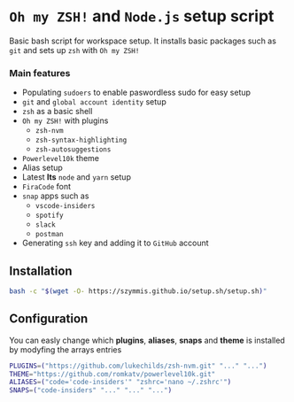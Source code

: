 # `Oh my ZSH!` and `Node.js` setup script
Basic bash script for workspace setup. It installs basic packages such as `git` and sets up `zsh` with `Oh my ZSH!`

### Main features
- Populating `sudoers` to enable paswordless sudo for easy setup
- `git` and `global account identity` setup
- `zsh` as a basic shell
- `Oh my ZSH!` with plugins
  - `zsh-nvm`
  - `zsh-syntax-highlighting`
  - `zsh-autosuggestions`
- `Powerlevel10k` theme
- Alias setup
- Latest **lts** `node` and `yarn` setup
- `FiraCode` font
- `snap` apps such as
  - `vscode-insiders`
  - `spotify`
  - `slack`
  - `postman`
- Generating `ssh` key and adding it to `GitHub` account

## Installation
```bash
bash -c "$(wget -O- https://szymmis.github.io/setup.sh/setup.sh)" 
```

## Configuration
You can easly change which **plugins**, **aliases**, **snaps** and **theme** is installed by modyfing the arrays entries
```bash
PLUGINS=("https://github.com/lukechilds/zsh-nvm.git" "..." "...")
THEME="https://github.com/romkatv/powerlevel10k.git"
ALIASES=("code='code-insiders'" "zshrc='nano ~/.zshrc'")
SNAPS=("code-insiders" "..." "..." "...")
```
